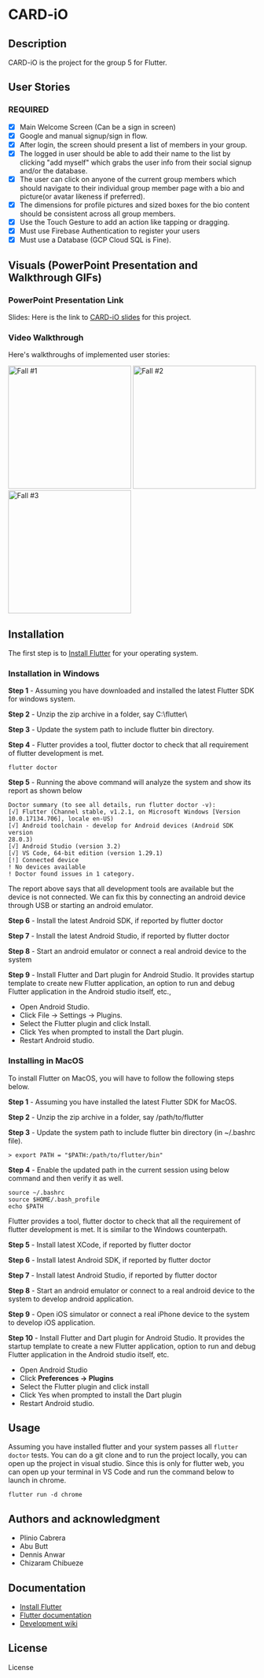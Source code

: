 # CARD-iO

## Description

CARD-iO is the project for the group 5 for Flutter.

## User Stories

### REQUIRED

- [x] Main Welcome Screen (Can be a sign in screen)
- [x] Google and manual signup/sign in flow.
- [x] After login, the screen should present a list of members in your group.
- [x] The logged in user should be able to add their name to the list by clicking "add myself" which grabs the user info from their social signup and/or the database.
- [x] The user can click on anyone of the current group members which should navigate to their individual group member page with a bio and picture(or avatar likeness if preferred).
- [x] The dimensions for profile pictures and sized boxes for the bio content should be consistent across all group members.
- [x] Use the Touch Gesture to add an action like tapping or dragging.
- [x] Must use Firebase Authentication to register your users
- [x] Must use a Database (GCP Cloud SQL is Fine).

## Visuals (PowerPoint Presentation and Walkthrough GIFs)

### PowerPoint Presentation Link

Slides: Here is the link to [CARD-iO slides](https://docs.google.com/presentation/d/14OTapWjVMH4f5b8AnNTiTIiGeBpipW3vTCwoLfNAgys/edit?usp=sharing) for this project.

### Video Walkthrough

Here's walkthroughs of implemented user stories:

<p float="left">
 <img src='https://i.imgur.com/X2YIxKs.gif' width=250 alt='Fall #1' />
 <img src='https://i.imgur.com/HCb72bw.gif' width=250 alt='Fall #2' />
 <img src='https://i.imgur.com/QH55yfG.gif' width=250 alt='Fall #3' />
</p>


## Installation

The first step is to [Install Flutter](https://flutter.dev/get-started/) for your operating system.

### Installation in Windows

**Step 1** - Assuming you have downloaded and installed the latest Flutter SDK for windows system.

**Step 2** - Unzip the zip archive in a folder, say C:\flutter\

**Step 3** - Update the system path to include flutter bin directory.

**Step 4** - Flutter provides a tool, flutter doctor to check that all requirement of flutter development is met.

`flutter doctor`

**Step 5** - Running the above command will analyze the system and show its report as shown below

```
Doctor summary (to see all details, run flutter doctor -v):
[√] Flutter (Channel stable, v1.2.1, on Microsoft Windows [Version
10.0.17134.706], locale en-US)
[√] Android toolchain - develop for Android devices (Android SDK version
28.0.3)
[√] Android Studio (version 3.2)
[√] VS Code, 64-bit edition (version 1.29.1)
[!] Connected device
! No devices available
! Doctor found issues in 1 category.
```

The report above says that all development tools are available but the device is not connected. We can fix this by connecting an android device through USB or starting an android emulator.

**Step 6** - Install the latest Android SDK, if reported by flutter doctor

**Step 7** - Install the latest Android Studio, if reported by flutter doctor

**Step 8** - Start an android emulator or connect a real android device to the system

**Step 9** - Install Flutter and Dart plugin for Android Studio. It provides startup template to create new Flutter application, an option to run and debug Flutter application in the Android studio itself, etc.,

- Open Android Studio.
- Click File → Settings → Plugins.
- Select the Flutter plugin and click Install.
- Click Yes when prompted to install the Dart plugin.
- Restart Android studio.

### Installing in MacOS

To install Flutter on MacOS, you will have to follow the following steps below.

**Step 1** - Assuming you have installed the latest Flutter SDK for MacOS.

**Step 2** - Unzip the zip archive in a folder, say /path/to/flutter

**Step 3** - Update the system path to include flutter bin directory (in ~/.bashrc file).

`> export PATH = "$PATH:/path/to/flutter/bin"`

**Step 4** - Enable the updated path in the current session using below command and then verify it as well.

```
source ~/.bashrc
source $HOME/.bash_profile
echo $PATH
```

Flutter provides a tool, flutter doctor to check that all the requirement of flutter development is met. It is similar to the Windows counterpath.

**Step 5** - Install latest XCode, if reported by flutter doctor

**Step 6** - Install latest Android SDK, if reported by flutter doctor

**Step 7** - Install latest Android Studio, if reported by flutter doctor

**Step 8** - Start an android emulator or connect to a real android device to the system to develop android application.

**Step 9** - Open iOS simulator or connect a real iPhone device to the system to develop iOS application.

**Step 10** - Install Flutter and Dart plugin for Android Studio. It provides the startup template to create a new Flutter application, option to run and debug Flutter application in the Android studio itself, etc.

- Open Android Studio
- Click **Preferences → Plugins**
- Select the Flutter plugin and click install
- Click Yes when prompted to install the Dart plugin
- Restart Android studio.

## Usage

Assuming you have installed flutter and your system passes all `flutter doctor` tests. You can do a git clone and to run the project locally, you can open up the project in visual studio. Since this is only for flutter web, you can open up your terminal in VS Code and run the command below to launch in chrome.

`flutter run -d chrome`

## Authors and acknowledgment

- Plinio Cabrera
- Abu Butt
- Dennis Anwar
- Chizaram Chibueze

## Documentation

- [Install Flutter](https://flutter.dev/get-started/)
- [Flutter documentation](https://docs.flutter.dev/)
- [Development wiki](https://github.com/flutter/flutter/wiki)

## License

License
